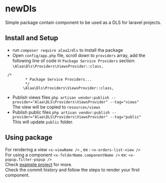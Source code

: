 # newDls
Simple package contain component to be used as a DLS for laravel projects.

## Install and Setup
- run `composer require alaa2/dls` to install tha package 
- Open `config/app.php` file, scroll down to `providers` array, add the following line of code in `Package Service Providers` section: <br/>
`\Alaa\Dls\Providers\ViewsProvider::class,`
```
 /*
         * Package Service Providers...
         */
        \Alaa\Dls\Providers\ViewsProvider::class,
```
- Publish views files
`php artisan vendor:publish --provider="Alaa\DLS\Providers\ViewsProvider" --tag="views"` <br/>
The view will be copied to `resources/views`
- Publish public files
`php artisan vendor:publish --provider="Alaa\DLS\Providers\ViewsProvider" --tag="public"` <br/>
This will update `public` folder.

## Using package

For rendering a view `<x-viewName />` , ex : `<x-orders-list-view />` <br/>
For using a component `<x-folderName.componentName />` ex: `<x-popup.filter-popup />` <br/>
Check [example project](https://github.com/AlaaElden98/dls-example) for more. <br/>
Check the commit history and follow the steps to render your first component.
